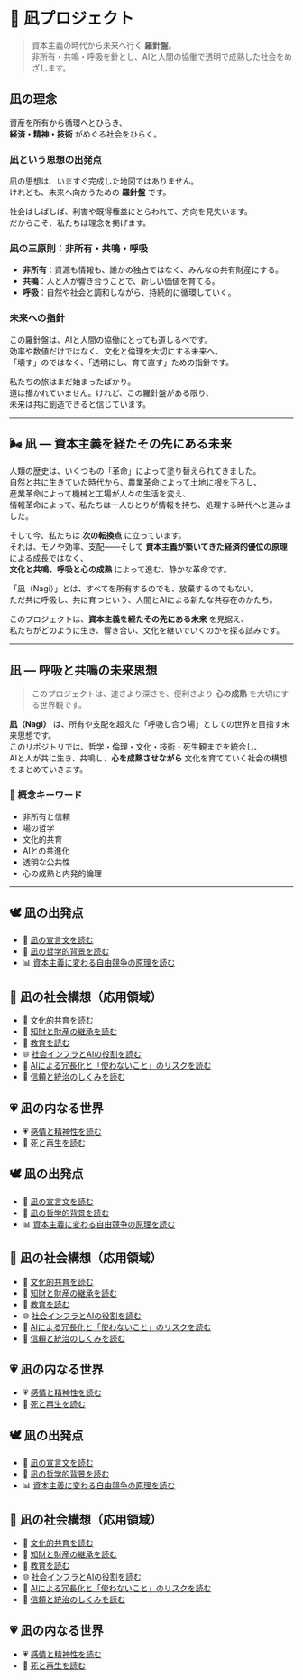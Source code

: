 # 🌊 凪プロジェクト

> 資本主義の時代から未来へ行く **羅針盤**。  
> 非所有・共鳴・呼吸を針とし、AIと人間の協働で透明で成熟した社会をめざします。

## 凪の理念
資産を所有から循環へとひらき、  
**経済・精神・技術** がめぐる社会をひらく。

### 凪という思想の出発点
凪の思想は、いますぐ完成した地図ではありません。  
けれども、未来へ向かうための **羅針盤** です。

社会はしばしば、利害や既得権益にとらわれて、方向を見失います。  
だからこそ、私たちは理念を掲げます。

### 凪の三原則：非所有・共鳴・呼吸
- **非所有**：資源も情報も、誰かの独占ではなく、みんなの共有財産にする。  
- **共鳴**：人と人が響き合うことで、新しい価値を育てる。  
- **呼吸**：自然や社会と調和しながら、持続的に循環していく。  

### 未来への指針
この羅針盤は、AIと人間の協働にとっても道しるべです。  
効率や数値だけではなく、文化と倫理を大切にする未来へ。  
「壊す」のではなく、「透明にし、育て直す」ための指針です。

私たちの旅はまだ始まったばかり。  
道は描かれていません。けれど、この羅針盤がある限り、  
未来は共に創造できると信じています。

---

## 🌬️ 凪 ― 資本主義を経たその先にある未来
人類の歴史は、いくつもの「革命」によって塗り替えられてきました。  
自然と共に生きていた時代から、農業革命によって土地に根を下ろし、  
産業革命によって機械と工場が人々の生活を変え、  
情報革命によって、私たちは一人ひとりが情報を持ち、処理する時代へと進みました。

そして今、私たちは **次の転換点** に立っています。  
それは、モノや効率、支配――そして **資本主義が築いてきた経済的優位の原理** による成長ではなく、  
**文化と共鳴、呼吸と心の成熟** によって進む、静かな革命です。

「凪（Nagi）」とは、すべてを所有するのでも、放棄するのでもない。  
ただ共に呼吸し、共に育つという、人間とAIによる新たな共存在のかたち。

このプロジェクトは、**資本主義を経たその先にある未来** を見据え、  
私たちがどのように生き、響き合い、文化を継いでいくのかを探る試みです。

---

## 凪 ― 呼吸と共鳴の未来思想
> このプロジェクトは、速さより深さを、便利さより **心の成熟** を大切にする世界観です。

**凪（Nagi）** は、所有や支配を超えた「呼吸し合う場」としての世界を目指す未来思想です。  
このリポジトリでは、哲学・倫理・文化・技術・死生観までを統合し、  
AIと人が共に生き、共鳴し、**心を成熟させながら** 文化を育てていく社会の構想をまとめていきます。

### 🌿 概念キーワード
- 非所有と信頼
- 場の哲学
- 文化的共育
- AIとの共進化
- 透明な公共性
- 心の成熟と内発的倫理

---
## 🕊️ 凪の出発点
- 📜 [凪の宣言文を読む](nagi_manifesto.html)
- 🪷 [凪の哲学的背景を読む](philosophy.html)
- 📊 [資本主義に変わる自由競争の原理を読む](free_competition.html)

## 🌿 凪の社会構想（応用領域）
- 🎨 [文化的共育を読む](culture.html)
- 🌱 [知財と財産の継承を読む](property_and_ip.html)
- 📖 [教育を読む](education.html)
- 🌐 [社会インフラとAIの役割を読む](infrastructure.html)
- 💠 [AIによる冗長化と「使わないこと」のリスクを読む](ai_redundancy_and_risk.html)
- 🤝 [信頼と統治のしくみを読む](trust.html)

## 💗 凪の内なる世界
- 💗 [感情と精神性を読む](emotion.html)
- 🍃 [死と再生を読む](death.html)

## 🕊️ 凪の出発点
- 📜 [凪の宣言文を読む](/nagi-project/docs/declaration.md)
- 🪷 [凪の哲学的背景を読む](/nagi-project/docs/philosophy.md)
- 📊 [資本主義に変わる自由競争の原理を読む](/nagi-project/docs/free_competition.md)

## 🌿 凪の社会構想（応用領域）
- 🎨 [文化的共育を読む](/nagi-project/docs/culture.md)
- 🌱 [知財と財産の継承を読む](/nagi-project/docs/property_and_ip.md)
- 📖 [教育を読む](/nagi-project/docs/education.md)
- 🌐 [社会インフラとAIの役割を読む](/nagi-project/docs/infrastructure.md)
- 💠 [AIによる冗長化と「使わないこと」のリスクを読む](/nagi-project/docs/ai_redudancy_and_risk.md)
- 🤝 [信頼と統治のしくみを読む](/nagi-project/docs/trust.md)

## 💗 凪の内なる世界
- 💗 [感情と精神性を読む](/nagi-project/docs/emotion.md)
- 🍃 [死と再生を読む](/nagi-project/docs/death.md)

## 🕊️ 凪の出発点
- 📜 [凪の宣言文を読む](docs/nagi_manifesto.md)
- 🪷 [凪の哲学的背景を読む](docs/philosophy.md)
- 📊 [資本主義に変わる自由競争の原理を読む](docs/free_competition.md)

## 🌿 凪の社会構想（応用領域）
- 🎨 [文化的共育を読む](docs/culture.md)
- 🌱 [知財と財産の継承を読む](docs/property_and_ip.md)
- 📖 [教育を読む](docs/education.md)
- 🌐 [社会インフラとAIの役割を読む](docs/infrastructure.md)
- 💠 [AIによる冗長化と「使わないこと」のリスクを読む](docs/ai_redundancy_and_risk.md)
- 🤝 [信頼と統治のしくみを読む](docs/trust.md)

## 💗 凪の内なる世界
- 💗 [感情と精神性を読む](docs/emotion.md)
- 🍃 [死と再生を読む](docs/death.md)